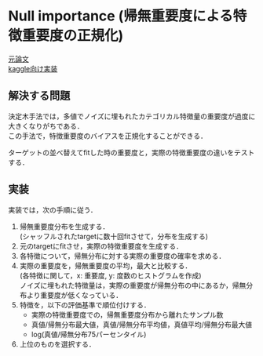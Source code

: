 # Null importance (帰無重要度による特徴重要度の正規化)

[元論文](https://academic.oup.com/bioinformatics/article/26/10/1340/193348)  
[kaggle向け実装](https://www.kaggle.com/ogrellier/feature-selection-with-null-importances)

## 解決する問題  

決定木手法では，多値でノイズに埋もれたカテゴリカル特徴量の重要度が過度に大きくなりがちである．  
この手法で，特徴重要度のバイアスを正規化することができる．  

ターゲットの並べ替えてfitした時の重要度と，実際の特徴重要度の違いをテストする．

## 実装  

実装では，次の手順に従う．

1. 帰無重要度分布を生成する．  
(シャッフルされたtargetに数十回fitさせて，分布を生成する)  
2. 元のtargetにfitさせ，実際の特徴重要度を生成する．  
3. 各特徴について，帰無分布に対する実際の重要度の確率を求める．
4. 実際の重要度を，帰無重要度の平均，最大と比較する．  
(各特徴に関して，x: 重要度, y: 度数のヒストグラムを作成)  
ノイズに埋もれた特徴量は，実際の重要度が帰無分布の中にあるか，帰無分布より重要度が低くなっている．
5. 特徴を，以下の評価基準で順位付けする．  
    - 実際の特徴重要度での，帰無重要度分布から離れたサンプル数  
    - 真値/帰無分布最大値，真値/帰無分布平均値，真値平均/帰無分布最大値
    - log(真値/帰無分布75パーセンタイル)
6. 上位のものを選択する．
